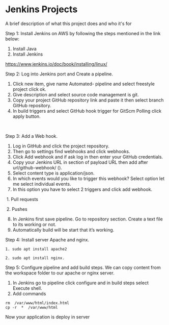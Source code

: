 
# Jenkins Projects

A brief description of what this project does and who it's for

Step 1: Install Jenkins on AWS by following the steps mentioned in the link below:

1.	Install Java 
2.	Install Jenkins 

https://www.jenkins.io/doc/book/installing/linux/
&nbsp;


Step 2: Log into Jenkins port and Create a pipeline.

1.	Click new item, give name Automated- pipeline and select freestyle project click ok. 
2.	Give description and select source code management is git.
3.	Copy your project GitHub repository link and paste it then select branch GitHub repository.
4.	In build triggers and select GitHub hook trigger for GitScm Polling click apply button.

&nbsp;

Step 3: Add a Web hook.

1.	Log in GitHub and click the project repository.
2.	Then go to settings find webhooks and click webhooks.
3.	Click Add webhook and if ask log in then enter your GitHub credentials.
4.	Copy your Jenkins URL in section of payload URL then add after url/github-webhook/ ().
5.	Select content type is application/json.
6.	In which events would you like to trigger this webhook? Select option let me select individual events.
7.	In this option you have to select 2 triggers and click add webhook.

 &nbsp;1. Pull requests

&nbsp;2. Pushes

8.	In Jenkins first save pipeline. Go to repository section. Create a text file to its working or not.
9.	Automatically build will be start that it’s working.


Step 4: Install server Apache and nginx.
```
1. sudo apt install apache2
````
    2. sudo apt install nginx.


Step 5: Configure pipeline and add build steps. We can copy content from the workspace folder to our apache or nginx server.

1.	In Jenkins go to pipeline click configure and in build steps select Execute shell.
2.	Add commands 

```
rm  /var/www/html/index.html
cp -r  *  /var/www/html
```
Now your application is deploy in server 
